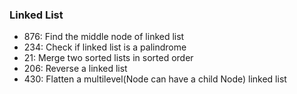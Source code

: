 ### Linked List

* 876: Find the middle node of linked list
* 234: Check if linked list is a palindrome
* 21: Merge two sorted lists in sorted order
* 206: Reverse a linked list
* 430: Flatten a multilevel(Node can have a child Node) linked list
